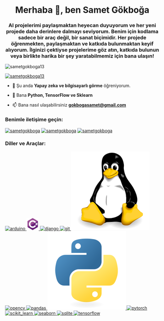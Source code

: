 <h1 align="center">Merhaba 👋, ben Samet Gökboğa</h1>
<h3 align="center">AI projelerimi paylaşmaktan heyecan duyuyorum ve her yeni projede daha derinlere dalmayı seviyorum. Benim için kodlama sadece bir araç değil, bir sanat biçimidir. Her projede öğrenmekten, paylaşmaktan ve katkıda bulunmaktan keyif alıyorum. İlginizi çektiyse projelerime göz atın, katkıda bulunun veya birlikte harika bir şey yaratabilmemiz için bana ulaşın!</h3>

<p align="left"> <img src="https://komarev.com/ghpvc/?username=sametgokboga13&label=Profile%20views&color=0e75b6&style=flat" alt="sametgokboga13" /> </p>

<p align="left"> <a href="https://github.com/ryo-ma/github-profile-trophy"><img src="https://github-profile-trophy.vercel.app/?username=sametgokboga13" alt="sametgokboga13" /></a> </p>

- 🌱 Şu anda **Yapay zeka ve bilgisayarlı görme** öğreniyorum.

- 💬 Bana **Python, TensorFlow ve Sklearn**

- 📫 Bana nasıl ulaşabilirsiniz **gokbogasamet@gmail.com**

<h3 align="left">Benimle iletişime geçin:</h3>
<p align="left">
<a href="https://linkedin.com/in/sametgokboga" target="blank"><img align="center" src="https://raw.githubusercontent.com/rahuldkjain/github-profile-readme-generator/master/src/images/icons/Social/linked-in-alt.svg" alt="sametgokboga" height="30" width="40" /></a>
<a href="https://kaggle.com/sametgokboga" target="blank"><img align="center" src="https://raw.githubusercontent.com/rahuldkjain/github-profile-readme-generator/master/src/images/icons/Social/kaggle.svg" alt="sametgokboga" height="30" width="40" /></a>
<a href="https://instagram.com/sametgokboga" target="blank"><img align="center" src="https://raw.githubusercontent.com/rahuldkjain/github-profile-readme-generator/master/src/images/icons/Social/instagram.svg" alt="sametgokboga" height="30" width="40" /></a>
</p>

<h3 align="left">Diller ve Araçlar:</h3>
<p align="left"> <a href="https://www.arduino.cc/" target="_blank" rel="noreferrer"> <img src="https://cdn.worldvectorlogo.com/logos/arduino-1.svg" alt="arduino" width="40" height="40"/> </a> <a href="https://www.w3schools.com/cs/" target="_blank" rel="noreferrer"> <img src="https://raw.githubusercontent.com/devicons/devicon/master/icons/csharp/csharp-original.svg" alt="csharp" width="40" height="40"/> </a> <a href="https://www.djangoproject.com/" target="_blank" rel="noreferrer"> <img src="https://cdn.worldvectorlogo.com/logos/django.svg" alt="django" genişlik="40" yükseklik="40"/> </a> <a href="https://git-scm.com/" target="_blank" rel="noreferrer"> <img src="https://www.vectorlogo.zone/logos/git-scm/git-scm-icon.svg" alt="git" genişlik="40" yükseklik="40"/> </a> <a href="https://www.linux.org/" target="_blank" rel="noreferrer"> <img src="https://raw.githubusercontent.com/devicons/devicon/master/icons/linux/linux-original.svg" alt="linux" genişlik="40" yükseklik="40"/> </a> <a href="https://opencv.org/" target = "_blank" rel = "noreferrer"> <img src = "https://www.vectorlogo.zone/logos/opencv/opencv-icon.svg" alt = "opencv" width = "40" height = "40"/> </a> <a href = "https://pandas.pydata.org/" target = "_blank" rel = "noreferrer"> <img src = "https://raw.git hubusercontent.com/devicons/devicon/2ae2a900d2f041da66e950e4d48052658d850630/icons/pandas/pandas-original.svg" alt = "pandas" width = "40" height = "40"/> </a> <a href = "https://www.python.org" target = "_blank" rel = "norefer" yeniden"> <img src="https://raw.githubusercontent.com/devicons/devicon/master/icons/python/python-original.svg" alt="python" genişlik="40" yükseklik="40"/> </a> <a href="https://pytorch.org/" target="_blank" rel="noreferrer"> <img src="https://www.vectorlogo.zone/logos/pytorch/pytorch-icon.svg" alt="pytorch" genişlik="40" yükseklik="40"/> </a> <a href="https://scikit-learn.org/" target="_blank" rel="noreferrer"> <img src="https://upload.wikimedia.org/wikipedia/commons/0/05/Scikit_learn_logo_small.svg" alt="scikit_learn" width="40" height="40"/> </a> <a href="https://seaborn.pydata.org/" target="_blank" rel="noreferrer"> <img src="https://seaborn.pydata.org/_images/logo-mark-lightbg.svg" alt="seaborn" width="40" height="40"/> </a> <a href="https://www.sqlite.org/" target="_blank" rel="noreferrer"> <img src="https://www.vectorlogo.zone/logos/sqlite/sqlite-icon.svg" alt="sqlite" genişlik="40" yükseklik="40"/> </a> <a href="https://www.tensorflow.org" target="_blank" rel="noreferrer"> <img src="https://www.vectorlogo.zone/logos/tensorflow/tensorflow-icon.svg" alt="tensorflow" genişlik="40" yükseklik="40"/> </a> </p>
